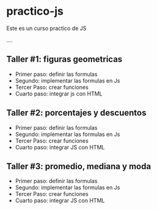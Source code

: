 # practico-js
Este es un curso practico de JS

....

## Taller #1: figuras geometricas

- Primer paso: definir las formulas
- Segundo: implementar las formulas en Js
- Tercer Paso: crear funciones
- Cuarto paso: integrar js con HTML

## Taller #2: porcentajes y descuentos

- Primer paso: definir las formulas
- Segundo: implementar las formulas en Js
- Tercer Paso: crear funciones
- Cuarto paso: integrar JS con HTML

## Taller #3: promedio, mediana y moda

- Primer paso: definir las formulas
- Segundo: implementar las formulas en Js
- Tercer Paso: crear funciones
- Cuarto paso: integrar JS con HTML
